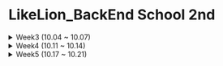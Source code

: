 # LikeLion_BackEnd School 2nd


<details><summary>  Week3 (10.04 ~ 10.07) </summary>

## 10 / 04 (Oct 4)
- Git, Git Hub, Source Tree
- Array
- 화폐 매수를 구하는 프로그램
- CodeUp
  - 1156 : 짝수와 홀수
  - 1161 : 홀수와 짝수 그리고 더하기
  - 1001 ~ 1010

## 10 / 05 (Oct 5)
- Intellij github
    + branch
    + git remote swap(main, master)
- Class 사용 이유
    + Constructor
    + calculator 구현
        
- Collection
    - List
        - ArrayList

- Dependency
- SOLID 원칙
- CodeUp (1011 ~ 1020)

## 10 / 06 (Oct 6)
- Collection
    - List
        - ArrayList
    - map
        - HashMap
    - set
        - HashSet
            
- File
    - Read
        - N Byte Read
        - Line Read
    - FileReader
    - BufferReader
- CodeUp (1021 ~ 1030)


## 10 / 07 (Oct 7)

  - 인구 이동 데이터 분석 프로젝트
    - 대용량 파일 읽기
    - Data analysis
    - 파일 생성 및 내용 작성
  - JavaScript 차트 작성
  - CodeUp (1031 ~ 1040)

</details>

<details><summary>  Week4 (10.11 ~ 10.14) </summary>

## 10 / 11 (Oct 11)
- AWS EC2
  - Docker install
  - MySql Docker로 띄우기
  - 3306 Port 열기

- DataBase(MySQL)
  - TABLE create, alter
  - Data Insert, Delete, Modify
  - Foreign Key, Primary Key
  - Auto Increment
 
 - CodeUp (1041 ~ 1050)
  

## 10 / 12 (Oct 12)
- DataBase (MySQL)
  - Data Insert
  - .sql script file create and load, insert
- File
  - 대용량 .csv File -> .sql File
- CodeUp (1051 ~ 1060)

## 10 / 13 (Oct 13)
- Algorithm
  - Bubble Sort
- DataBase
  - 대용량 파일 데이터 가공(파싱)
  - 데이터 Insert
- TDD
  - TDD방식의 이해
  - Test 하는방법
  
## 10 / 14 (Oct 14)
- Algorithm
  - Insertion Sort
- DataBase
  - SQL Query in Java
  - CRUD
  - Query
    - Count
    - Group By
    - Having
    - Order By
</details>

<details><summary>  Week5 (10.17 ~ 10.21) </summary>

## 10 / 17 (Oct 17)
- Algorithm
  - loop
- Java & Database
  - Mysql in docker & Java connection
    - DO, VO, DAO (Select, Insert)
  - Imformation security
    - Environment variables
  
## 10 / 18 (Oct 18)
- Algorithm
  - loop
  - Recursion Function
- Java & Database
  - method refactoring
  - Test
  - SOLID -> SRP
    - Separation of Concern
      - Abstract Class  
      - Interface 
      
## 10 / 19 (Oct 19)
- Algorithm
  - Stack & Stack implementation (Push, Pop)
- Java & Database
  - Separation of Concern
    - Interface
  - Factory
  - Singleton pattern
  - Spring
    - @Configuration, @Bean
    - Test
      - @ExtendWith, @ContextConfiguration, @Autowired
      
## 10 / 20 (Oct 20)
- Algorithm
  - tack implementation (isEmpty, peek)
- Java & Database & Spring
  - deleteAll(), getCount() from Database(MySQL)
  - Drop vs Delete vs Truncate in MySQL TABLE
  - Exception Handling
    - Result Set is empty
  - Test in JUnit5
    - @BeforeEach, @Test, @After
    
## 10 / 21 (Oct 21)
- Algorithm
  - Stack Application in programmers
- Java & Database & Spring
  - repeat an exercise
    - Exception Handling
    - Test
    - Interface
    - refactoring
  - Strategy pattern
  
  

